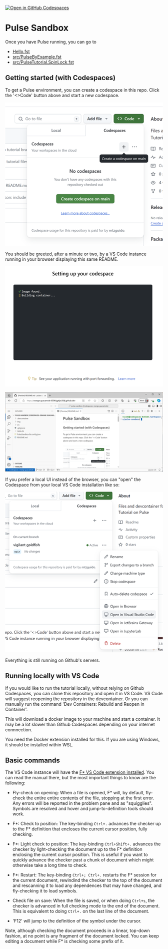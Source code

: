 <a href='https://codespaces.new/FStarLang/pulse-sandbox' target="_blank" rel="noreferrer noopener"><img src='https://github.com/codespaces/badge.svg' alt='Open in GitHub Codespaces' style='max-width: 100%;'></a>

Pulse Sandbox
=============

Once you have Pulse running, you can go to
- [Hello.fst](Hello.fst)
- [src/PulseByExample.fst](src/PulseByExample.fst)
- [src/PulseTutorial.SpinLock.fst](src/PulseTutorial.SpinLock.fst)

Getting started (with Codespaces)
---------------------------------

To get a Pulse environment, you can create a codespace in this repo.
Click the '<>Code' button above and start a new codespace.

![Creating a Codespace](img/create.png)

You should be greeted, after a minute or two, by a VS Code instance
running in your browser displaying this same README.

![Loading screen](img/starting.png)

![Opened Codespace](img/vscode.png)

If you prefer a local UI instead of the browser, you can "open"
the Codespace from your local VS Code installation like so:

![Local open](img/local-open.png)

Everything is still running on Github's servers.

Running locally with VS Code
----------------------------

If you would like to run the tutorial locally, without relying on Github
Codespaces, you can clone this repository and open it in VS Code. VS
Code will suggest reopening the repository in the devcontainer. Or you
can manually run the command 'Dev Containers: Rebuild and Reopen in
Container'.

This will download a docker image to your machine and start a container.
It may be a lot slower than Github Codespaces depending on your internet
connnection.

You need the Docker extension installed for this. If you are using
Windows, it should be installed within WSL.

Basic commands
--------------

The VS Code instance will have the [F* VS Code extension installed](https://github.com/FStarLang/fstar-vscode-assistant). You can read the manual there,
but the most important things to know are the following:

* Fly-check on opening: When a file is opened, F* will, by default,
  fly-check the entire entire contents of the file,
  stopping at the first error. Any errors will be reported in the problem pane
  and as "squigglies". Symbols are resolved and hover and jump-to-definition
  tools should work.

* F*: Check to position: The key-binding `Ctrl+.` advances the checker up to the
  F* definition that encloses the current cursor position, fully checking.

* F*: Light check to position: The key-binding `Ctrl+Shift+.` advances the checker by
  light-checking the document up to the F* definition enclosing the current cursor position.
  This is useful if you want to quickly advance the checker past a chunk of document which
  might otherwise take a long time to check.

* F*: Restart: The key-binding `Ctrl+; Ctrl+.` restarts the F* session for the current document,
  rewindind the checker to the top of the document and rescanning it to load any dependences
  that may have changed, and fly-checking it to load symbols.

* Check file on save: When the file is saved, or when doing `Ctrl+s`, the
  checker is advanced in full checking mode to the end of the document.
  This is equivalent to doing `Ctrl+.` on the last line of the document.

* 'F12' will jump to the definition of the symbol under the cursor.

Note, although checking the document proceeds in a linear, top-down fashion, at no point is any
fragment of the document locked. You can keep editing a document while F* is checking some prefix
of it.

